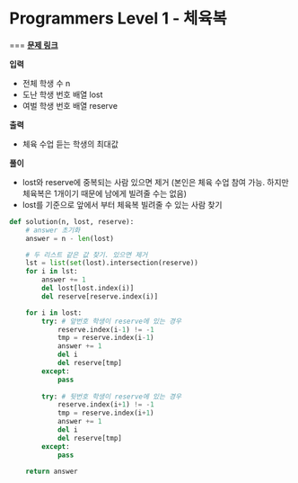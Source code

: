 # Programmers Level 1 - 체육복
===
[**문제 링크**](https://programmers.co.kr/learn/courses/30/lessons/42862)



**입력**

- 전체 학생 수 n
- 도난 학생 번호 배열 lost
- 여벌 학생 번호 배열 reserve


**출력**

- 체육 수업 듣는 학생의 최대값


**풀이**

- lost와 reserve에 중복되는 사람 있으면 제거
(본인은 체육 수업 참여 가능. 하지만 체육복은 1개이기 때문에 남에게 빌려줄 수는 없음)
- lost를 기준으로 앞에서 부터 체육복 빌려줄 수 있는 사람 찾기


```python
def solution(n, lost, reserve):
    # answer 초기화
    answer = n - len(lost)

    # 두 리스트 같은 값 찾기. 있으면 제거
    lst = list(set(lost).intersection(reserve))
    for i in lst:
        answer += 1
        del lost[lost.index(i)]
        del reserve[reserve.index(i)]

    for i in lost:
        try: # 앞번호 학생이 reserve에 있는 경우
            reserve.index(i-1) != -1
            tmp = reserve.index(i-1)
            answer += 1
            del i
            del reserve[tmp]
        except:
            pass
        
        try: # 뒷번호 학생이 reserve에 있는 경우
            reserve.index(i+1) != -1
            tmp = reserve.index(i+1)
            answer += 1
            del i
            del reserve[tmp]
        except:
            pass
		
    return answer
```